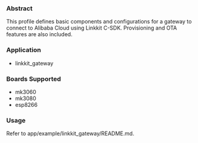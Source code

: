 ### Abstract
This profile defines basic components and configurations for a gateway to connect to Alibaba Cloud using Linkkit C-SDK. Provisioning and OTA features are also included.

### Application
- linkkit_gateway

### Boards Supported
- mk3060
- mk3080
- esp8266

### Usage
Refer to app/example/linkkit_gateway/README.md.
